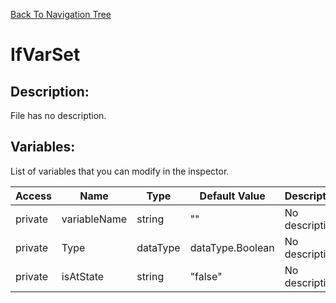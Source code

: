 [Back To Navigation Tree](https://wesleywh.github.io/githubpages/docs/navigation.html)
# IfVarSet

## Description:
File has no description.

## Variables:
List of variables that you can modify in the inspector.

|Access|Name|Type|Default Value|Description|
|---|---|---|---|---|
|private|variableName|string|""|No description.|
|private|Type|dataType|dataType.Boolean|No description.|
|private|isAtState|string|"false"|No description.|
